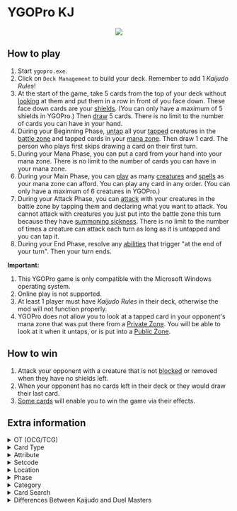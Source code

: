 # YGOPro KJ

<p align="center">
	<img src="https://user-images.githubusercontent.com/18324297/82112901-d16dca80-9751-11ea-8004-cbe07d165384.png">
</p>

## How to play
1. Start `ygopro.exe`.
2. Click on `Deck Management` to build your deck. Remember to add 1 _Kaijudo Rules_!<br>
3. At the start of the game, take 5 cards from the top of your deck without [looking](https://duelmasters.fandom.com/wiki/Look) at them and put them in a row in front of you face down. These face down cards are your [shields](https://kaijudo.wikia.com/wiki/Shield). (You can only have a maximum of 5 shields in YGOPro.) Then [draw](https://kaijudo.fandom.com/wiki/Draw) 5 cards. There is no limit to the number of cards you can have in your hand.
4. During your Beginning Phase, [untap](https://kaijudo.fandom.com/wiki/Tap_(Untap)) all your [tapped](https://kaijudo.fandom.com/wiki/Tap_(Untap)) creatures in the [battle zone](https://kaijudo.fandom.com/wiki/Battle_Zone) and tapped cards in your [mana zone](https://kaijudo.fandom.com/wiki/Mana_Zone). Then draw 1 card. The person who plays first skips drawing a card on their first turn.
5. During your Mana Phase, you can put a card from your hand into your mana zone. There is no limit to the number of cards you can have in your mana zone.
6. During your Main Phase, you can [play](https://duelmasters.fandom.com/wiki/Play) as many [creatures](https://kaijudo.fandom.com/wiki/Creature) and [spells](https://kaijudo.fandom.com/wiki/Shield) as your mana zone can afford. You can play any card in any order. (You can only have a maximum of 6 creatures in YGOPro.)
7. During your Attack Phase, you can [attack](https://kaijudo.fandom.com/wiki/Attack) with your creatures in the battle zone by tapping them and declaring what you want to attack. You cannot attack with creatures you just put into the battle zone this turn because they have [summoning sickness](https://kaijudo.fandom.com/wiki/Summon). There is no limit to the number of times a creature can attack each turn as long as it is untapped and you can tap it.
8. During your End Phase, resolve any [abilities](https://kaijudo.fandom.com/wiki/Card_Abilities) that trigger "at the end of your turn". Then your turn ends.

**Important:**
1. This YGOPro game is only compatible with the Microsoft Windows operating system.
2. Online play is not supported.
3. At least 1 player must have _Kaijudo Rules_ in their deck, otherwise the mod will not function properly.
4. YGOPro does not allow you to look at a tapped card in your opponent's mana zone that was put there from a [Private Zone](https://duelmasters.fandom.com/wiki/Private_Zone). You will be able to look at it when it untaps, or is put into a [Public Zone](https://duelmasters.fandom.com/wiki/Public_Zone).

## How to win
1. Attack your opponent with a creature that is not [blocked](https://kaijudo.fandom.com/wiki/Block) or removed when they have no shields left.
2. When your opponent has no cards left in their deck or they would draw their last card.
3. [Some cards](https://kaijudo.fandom.com/wiki/The_Mystic_of_Light) will enable you to win the game via their effects.

## Extra information
<details>
<summary>OT (OCG/TCG)</summary>

- `0x1	OCG` = **N/A**
- `0x2	TCG` = Official card
- `0x3	OCG+TCG` = **N/A**
- `0x4	Anime/Custom` = Unofficial card
</details>
<details>
<summary>Card Type</summary>

- `0x21	Monster+Effect` = Creature
- `0x1021	Monster+Effect+Tuner` = Creature that has [no abilities](https://duelmasters.wikia.com/wiki/Vanilla)
- `0x2000021	Monster+Effect+Special Summon` = [Evolution Creature](https://kaijudo.fandom.com/wiki/Evolution_Creature)
	- `Attribute` = [Civilization](https://kaijudo.fandom.com/wiki/Civilization)
	- `Level` = [Mana Cost](https://kaijudo.fandom.com/wiki/Level)
	- `ATK` = `DEF` = [Power](https://kaijudo.fandom.com/wiki/Power)
- `0x3	Monster+Spell` = Spell
	- `Attribute` = Civilization
	- `Level` = Mana Cost
- `0x800	Gemini` = [Multi-civilization](https://kaijudo.fandom.com/wiki/Multi-civilization) card
</details>
<details>
<summary>Attribute</summary>

- `0x1	EARTH` = [Light Civilization](https://kaijudo.fandom.com/wiki/Light_Civilization)
- `0x2	WATER` = [Water Civilization](https://kaijudo.fandom.com/wiki/Water_Civilization)
- `0x4	FIRE` = [Darkness Civilization](https://kaijudo.fandom.com/wiki/Darkness_Civilization)
- `0x8	WIND` = [Fire Civilization](https://kaijudo.fandom.com/wiki/Fire_Civilization)
- `0x10	LIGHT` = [Nature Civilization](https://kaijudo.fandom.com/wiki/Nature_Civilization)
</details>
<details>
<summary>Setcode</summary>

- Refer to `!setname` in `strings.conf`.
</details>
<details>
<summary>Location</summary>

- `0x4	Monster Zone` = Battle Zone
- `0x8	Spell & Trap Zone` = Shield Zone
- `0x10	Graveyard` = Mana Zone (untapped cards)
- `0x20	Banished` = Mana Zone (tapped cards) (text color = blue)
- `0x20	Banished` = [Discard Pile](https://kaijudo.fandom.com/wiki/Discard_Pile) (text color = black)
</details>
<details>
<summary>Phase</summary>

1. `EVENT_PREDRAW` = Beginning Phase = Untap all your tapped cards.
2. `PHASE_DRAW` = Beginning Phase = Draw 1 card from your deck.
3. `PHASE_STANDBY` = Mana Phase = You may put a card from your hand into your mana zone.
4. `PHASE_MAIN1` = Main Phase = You may summon creatures or cast spells by paying the appropriate costs.
5. `PHASE_BATTLE` = Attack Phase = You may attack with creatures.
6. `PHASE_MAIN2` = **N/A**
7. `PHASE_END` = End Phase = "At the end of your turn" or "at the end of each turn" abilities happen now, then the turn ends.
</details>
<details>
<summary>Category</summary>

- `0x1	Destroy Spell/Trap` = Decrease the number of cards in the opponent's shield zone; "Breaker"
- `0x2	Destroy Monster` = Banish a creature
- `0x4	Banish Card` = Put a card into the discard pile; discard a card from a player's hand
- `0x8	Send to Graveyard` = Put a card into the mana zone
- `0x10	Return to Hand` = Return a card from the battle zone, shield zone, mana zone or discard pile to a player's hand
- `0x20	Return to Deck` = Put a card into a player's deck
- `0x40	Destroy Hand` = Decrease the opponent's hand size
- `0x80	Destroy Deck` = Decrease the opponent's deck size
- `0x100	Increase Draw` = Draw a card from the deck
- `0x200	Search Deck` = Look at a player's deck
- `0x400	GY to Hand/Field` = ～Reserved～
- `0x800	Change Battle Position` = Untap or tap a card
- `0x1000	Get Control` = Increase or decrease the cost required for playing a card; change a card's mana cost (level)
- `0x2000	Increase/Decrease ATK/DEF` = Increase or decrease a creature's power
- `0x4000	Piercing` = No summoning sickness
- `0x8000	Attack Multiple Times` = Can attack untapped creatures
- `0x10000	Limit Attack` = Prevent a creature from attacking; change a creature's attack target
- `0x20000	Direct Attack` = Attacks each turn if able; force a creature to battle another creature
- `0x40000	Special Summon` = Creature with "Shield blast"; put a card into the battle zone
- `0x80000	Token` = ～Reserved～
- `0x100000	Type-related` = Lists "creature type" or a particular race (creature type) in the card's text
- `0x200000	Attribute-related` = Lists "civilization" or a particular civilization in the card's text
- `0x400000	Reduce LP` = Decrease the number of cards in the opponent's mana zone
- `0x800000	Increase LP` = Increase the number of cards in the shield zone
- `0x1000000	Cannot Be Destroyed` = Prevent a card from being banished
- `0x2000000	Cannot Be Targeted` = Prevent a creature from being blocked or targeted with an ability
- `0x4000000	Counter` = Prevent the opponent from casting spells
- `0x8000000	Gamble` = ～Reserved～
- `0x10000000	Fusion` = ～Reserved～
- `0x20000000	Synchro` = ～Reserved～
- `0x40000000	Xyz` = Evolution creature; lists "evolution" in the card's text
- `0x80000000	Negate Effect` = ～Reserved～
- [Category list](https://duelmasters.fandom.com/wiki/Category:Advanced_Gameplay)
</details>
<details>
<summary>Card Search</summary>

You can search for the following specific card information in YGOPro:
- Card Ability: Use the `No Ability` tab for creatures that have no abilities
- Card Type: Use the `Type` tab
- Civilization: Use the `Civ` tab
- Evolution Creature: Use the `Evolution` tab
- Mana Cost (Level): Use the `Cost` tab
- Multicolored (Multi-civilization): Use the `Multicolor` tab
- Power: Use the `Power` tab
- Race (Creature Type): **N/A**
- Region-exclusive cards: Use the `Limit` tab
- You can also search for cards whose abilities have been modified for YGOPro by typing `YGOPro`.
</details>
<details>
<summary>Differences Between Kaijudo and Duel Masters</summary>

[**TCG vs. OCG**](https://kaijudo.wikia.com/wiki/Trading_Card_Game)
- Kaijudo is TCG-only.
	- `Cards from the Duel Masters TCG are not compatible.`
- Duel Masters is TCG & OCG. OCG-only for later sets.
	- `Cards from the Kaijudo TCG are not compatible.`

[**Deck**](https://kaijudo.wikia.com/wiki/Deck)
- Kaijudo: `A deck must contain a minimum of 40 cards, and may contain a maximum of 3 copies of any 1 card.`
- Duel Masters: `A deck in the OCG is limited to exactly 40 cards, and can contain up to 4 copies of any card.`

[**Mana**](https://kaijudo.wikia.com/wiki/Mana)
- Kaijudo: `You must have at least 1 of a card's civilization in your mana zone to use it.`
	- `However, it does not need to be tapped to pay for that card.`
- Duel Masters: `You must tap cards in your mana zone until the amount reaches the mana cost number on the card.`
	- `However, the mana tapped must include at least 1 mana from the same civilization as the card you are about to use.`

**Terminology**
- Kaijudo: `Banish`; Duel Masters: `Destroy`
- Kaijudo: `Target`; Duel Masters: `Choose`
- Kaijudo: `Discard Pile`; Duel Masters: `Graveyard`
- Kaijudo: `Level`; Duel Masters: `Mana Cost`
- Kaijudo: `Multi-civilization`; Duel Masters: `Multicolored`
- Kaijudo: `Shield Blast`; Duel Masters: `Shield Trigger`
</details>
